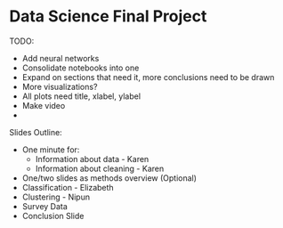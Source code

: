 # Data Science Final Project
TODO:

- Add neural networks
- Consolidate notebooks into one
- Expand on sections that need it, more conclusions need to be drawn
- More visualizations?
- All plots need title, xlabel, ylabel
- Make video
- ​

Slides Outline:

- One minute for:
  - Information about data - Karen
  - Information about cleaning - Karen
- One/two slides as methods overview (Optional)
- Classification - Elizabeth
- Clustering - Nipun
- Survey Data
- Conclusion Slide
